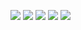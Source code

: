 ![](https://github.com/Jordon-Chen/python/blob/master/line_chart_GUI/step1.jpg?raw=true)
![](https://github.com/Jordon-Chen/python/blob/master/line_chart_GUI/step2.jpg?raw=true)
![](https://github.com/Jordon-Chen/python/blob/master/line_chart_GUI/step3.jpg?raw=true)
![](https://github.com/Jordon-Chen/python/blob/master/line_chart_GUI/step4.jpg?raw=true)
![](https://github.com/Jordon-Chen/python/blob/master/line_chart_GUI/step5.jpg?raw=true)
